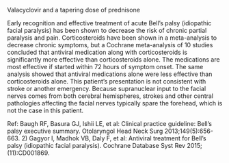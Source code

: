 Valacyclovir and a tapering dose of prednisone

Early recognition and effective treatment of acute Bell’s palsy (idiopathic facial paralysis) has been shown to decrease the risk of chronic partial paralysis and pain. Corticosteroids have been shown in a meta-analysis to decrease chronic symptoms, but a Cochrane meta-analysis of 10 studies concluded that antiviral medication along with corticosteroids is significantly more effective than corticosteroids alone. The medications are most effective if started within 72 hours of symptom onset. The same analysis showed that antiviral medications alone were less effective than corticosteroids alone. This patient’s presentation is not consistent with stroke or another emergency. Because supranuclear input to the facial nerves comes from both cerebral hemispheres, strokes and other central pathologies affecting the facial nerves typically spare the forehead, which is not the case in this patient.

Ref: Baugh RF, Basura GJ, Ishii LE, et al: Clinical practice guideline: Bell’s palsy executive summary. Otolaryngol Head Neck Surg 2013;149(5):656-663.  2) Gagyor I, Madhok VB, Daly F, et al: Antiviral treatment for Bell’s palsy (idiopathic facial paralysis). Cochrane Database Syst Rev 2015;(11):CD001869.